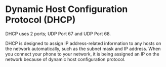# Dynamic Host Configuration Protocol (DHCP)

DHCP uses 2 ports; UDP Port 67 and UDP Port 68.

DHCP is designed to assign IP address-related information to any hosts on the network automatically, such as the subnet mask and IP address. When you connect your phone to your network, it is being assigned an IP on the network because of dynamic host configuration protocol.